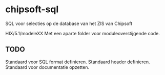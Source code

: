 # chipsoft-sql

SQL voor selecties op de database van het ZIS van Chipsoft

HIX/5.1/modeleXX
Met een aparte folder voor moduleoverstijgende code.

## TODO

Standaard voor SQL format definieren.
Standaard header definieren.
Standaard voor documentatie opzetten.

